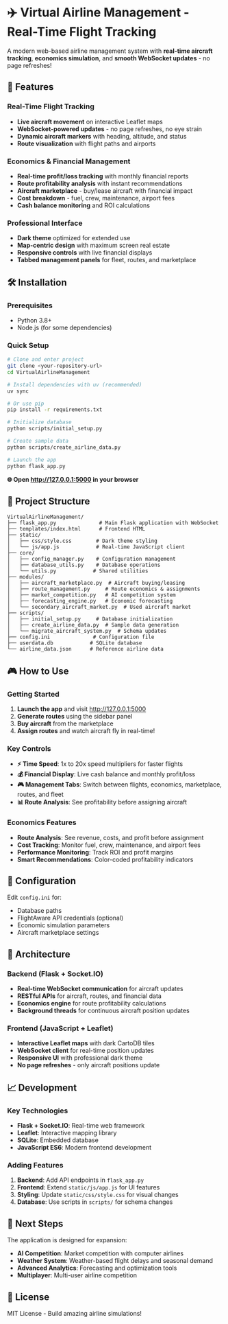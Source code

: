 # ✈️ Virtual Airline Management - Real-Time Flight Tracking

A modern web-based airline management system with **real-time aircraft tracking**, **economics simulation**, and **smooth WebSocket updates** - no page refreshes!

## 🚀 Features

### **Real-Time Flight Tracking**
- **Live aircraft movement** on interactive Leaflet maps
- **WebSocket-powered updates** - no page refreshes, no eye strain
- **Dynamic aircraft markers** with heading, altitude, and status
- **Route visualization** with flight paths and airports

### **Economics & Financial Management**
- **Real-time profit/loss tracking** with monthly financial reports  
- **Route profitability analysis** with instant recommendations
- **Aircraft marketplace** - buy/lease aircraft with financial impact
- **Cost breakdown** - fuel, crew, maintenance, airport fees
- **Cash balance monitoring** and ROI calculations

### **Professional Interface**
- **Dark theme** optimized for extended use
- **Map-centric design** with maximum screen real estate
- **Responsive controls** with live financial displays
- **Tabbed management panels** for fleet, routes, and marketplace

## 🛠️ Installation

### Prerequisites
- Python 3.8+
- Node.js (for some dependencies)

### Quick Setup
```bash
# Clone and enter project
git clone <your-repository-url>
cd VirtualAirlineManagement

# Install dependencies with uv (recommended)
uv sync

# Or use pip
pip install -r requirements.txt

# Initialize database
python scripts/initial_setup.py

# Create sample data
python scripts/create_airline_data.py

# Launch the app
python flask_app.py
```

**🌐 Open http://127.0.0.1:5000 in your browser**

## 📁 Project Structure

```
VirtualAirlineManagement/
├── flask_app.py              # Main Flask application with WebSocket
├── templates/index.html      # Frontend HTML
├── static/
│   ├── css/style.css        # Dark theme styling
│   └── js/app.js            # Real-time JavaScript client
├── core/
│   ├── config_manager.py    # Configuration management
│   ├── database_utils.py    # Database operations
│   └── utils.py            # Shared utilities
├── modules/
│   ├── aircraft_marketplace.py  # Aircraft buying/leasing
│   ├── route_management.py     # Route economics & assignments
│   ├── market_competition.py   # AI competition system
│   ├── forecasting_engine.py   # Economic forecasting
│   └── secondary_aircraft_market.py  # Used aircraft market
├── scripts/
│   ├── initial_setup.py     # Database initialization
│   ├── create_airline_data.py  # Sample data generation
│   └── migrate_aircraft_system.py  # Schema updates
├── config.ini              # Configuration file
├── userdata.db            # SQLite database
└── airline_data.json      # Reference airline data
```

## 🎮 How to Use

### **Getting Started**
1. **Launch the app** and visit http://127.0.0.1:5000
2. **Generate routes** using the sidebar panel
3. **Buy aircraft** from the marketplace
4. **Assign routes** and watch aircraft fly in real-time!

### **Key Controls**
- **⚡ Time Speed**: 1x to 20x speed multipliers for faster flights
- **💰 Financial Display**: Live cash balance and monthly profit/loss
- **🎮 Management Tabs**: Switch between flights, economics, marketplace, routes, and fleet
- **📊 Route Analysis**: See profitability before assigning aircraft

### **Economics Features**
- **Route Analysis**: See revenue, costs, and profit before assignment
- **Cost Tracking**: Monitor fuel, crew, maintenance, and airport fees
- **Performance Monitoring**: Track ROI and profit margins
- **Smart Recommendations**: Color-coded profitability indicators

## 🔧 Configuration

Edit `config.ini` for:
- Database paths
- FlightAware API credentials (optional)
- Economic simulation parameters
- Aircraft marketplace settings

## 🚀 Architecture

### **Backend (Flask + Socket.IO)**
- **Real-time WebSocket communication** for aircraft updates
- **RESTful APIs** for aircraft, routes, and financial data
- **Economics engine** for route profitability calculations
- **Background threads** for continuous aircraft position updates

### **Frontend (JavaScript + Leaflet)**
- **Interactive Leaflet maps** with dark CartoDB tiles
- **WebSocket client** for real-time position updates
- **Responsive UI** with professional dark theme
- **No page refreshes** - only aircraft positions update

## 📈 Development

### **Key Technologies**
- **Flask + Socket.IO**: Real-time web framework
- **Leaflet**: Interactive mapping library
- **SQLite**: Embedded database
- **JavaScript ES6**: Modern frontend development

### **Adding Features**
1. **Backend**: Add API endpoints in `flask_app.py`
2. **Frontend**: Extend `static/js/app.js` for UI features
3. **Styling**: Update `static/css/style.css` for visual changes
4. **Database**: Use scripts in `scripts/` for schema changes

## 🎯 Next Steps

The application is designed for expansion:
- **AI Competition**: Market competition with computer airlines
- **Weather System**: Weather-based flight delays and seasonal demand  
- **Advanced Analytics**: Forecasting and optimization tools
- **Multiplayer**: Multi-user airline competition

## 📝 License

MIT License - Build amazing airline simulations!